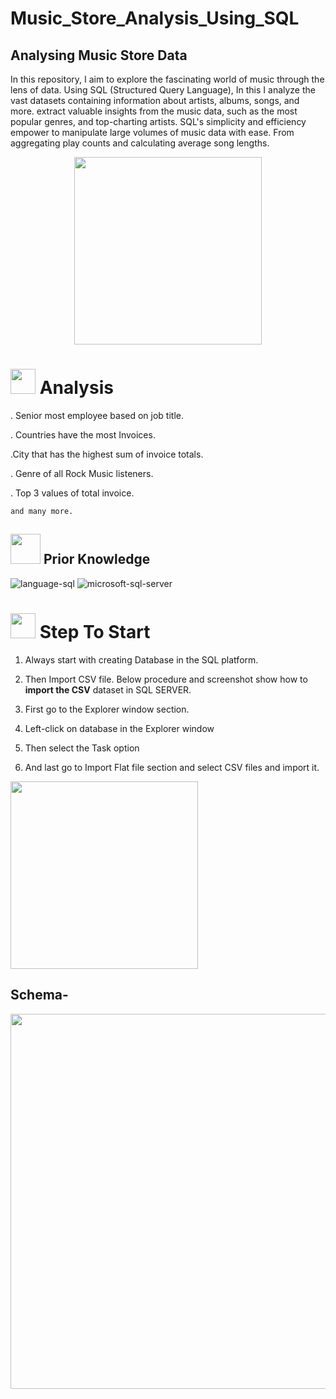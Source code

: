 
# Music_Store_Analysis_Using_SQL
<h2>Analysing Music Store Data</h2>
In this repository, I aim to explore the fascinating world of music through the lens of data. Using SQL (Structured Query Language), In this I analyze the vast datasets containing information about artists, albums, songs, and more.
extract valuable insights from the music data, such as the most popular genres, and top-charting artists. SQL's simplicity and efficiency empower to manipulate large volumes of music data with ease. From aggregating play counts and calculating average song lengths.

<p align="center">
 <img src="https://media.tenor.com/Yg9cr-N09a4AAAAM/music.gif" width=300>
</p>

# <img src="https://cdn.dribbble.com/users/3083633/screenshots/8258363/media/55d788add27fc8029c22aefe21603f73.gif" width=40> **Analysis**
. Senior most employee based on job title.

. Countries have the most Invoices.

.City that has the highest sum of invoice totals. 

.  Genre of all Rock Music listeners.

. Top 3 values of total invoice.

    and many more.



##  <img src=https://user-images.githubusercontent.com/106439762/178803205-47a08ce7-2187-4f96-b301-a2b68690619a.gif width="48" height="48" > Prior Knowledge
![language-sql](https://user-images.githubusercontent.com/106439762/181936585-d44c5f7c-2a7b-4d35-ad8a-61dcbded1a5e.svg)
![microsoft-sql-server](https://user-images.githubusercontent.com/106439762/181936612-f96e085e-2d4b-4bc0-8347-1f3e0a894395.svg)

# <img src ="https://media.tenor.com/n7OE53q4DbkAAAAM/walking-gangster-walking.gif" width=40> Step To Start

1. Always start with creating Database in the SQL platform.

2. Then Import CSV file. Below procedure and screenshot show how to  **import the CSV**  dataset in SQL SERVER.

3. First go to the Explorer window section.

4. Left-click on database in the Explorer window
  
5. Then select the Task option
 
6. And last go to Import Flat file section and select CSV files and import it.




<img src ="https://github.com/codewithalishakhan/Covid_Analysis/assets/109518128/154402e5-05ad-4067-8c0e-91f441dc7125"  height= 300>

<br>
<h2>Schema-</h2>

<img  src="https://github.com/codewithalishakhan/Covid_Analysis/assets/109518128/c27139da-7b9b-4cb5-9372-11ff36d2bc34" height=600>
